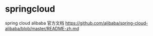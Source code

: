 # springcloud
spring cloud alibaba 官方文档 https://github.com/alibaba/spring-cloud-alibaba/blob/master/README-zh.md

